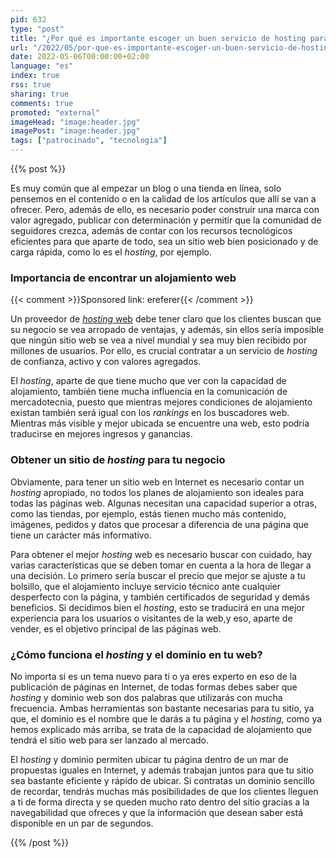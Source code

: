 ```yaml
---
pid: 632
type: "post"
title: "¿Por qué es importante escoger un buen servicio de hosting para tu negocio en línea?"
url: "/2022/05/por-que-es-importante-escoger-un-buen-servicio-de-hosting-para-tu-negocio-en-linea/"
date: 2022-05-06T00:00:00+02:00
language: "es"
index: true
rss: true
sharing: true
comments: true
promoted: "external"
imageHead: "image:header.jpg"
imagePost: "image:header.jpg"
tags: ["patrocinado", "tecnologia"]
---
```


{{% post %}}

Es muy común que al empezar un blog o una tienda en línea, solo pensemos en el contenido o en la calidad de los artículos que allí se van a ofrecer. Pero, además de ello, es necesario poder construir una marca con valor agregado, publicar con determinación y permitir que la comunidad de seguidores crezca, además de contar con los recursos tecnológicos eficientes para que aparte de todo, sea un sitio web bien posicionado y de carga rápida, como lo es el _hosting_, por ejemplo.

### Importancia de encontrar un alojamiento web 

{{< comment >}}Sponsored link: ereferer{{< /comment >}}

Un proveedor de [_hosting_ web](https://www.hostinger.es/hosting-web) debe tener claro que los clientes buscan que su negocio se vea arropado de ventajas, y además, sin ellos sería imposible que ningún sitio web se vea a nivel mundial y sea muy bien recibido por millones de usuarios. Por ello, es crucial contratar a un servicio de _hosting_ de confianza, activo y con valores agregados.

El _hosting_, aparte de que tiene mucho que ver con la capacidad de alojamiento, también tiene mucha influencia en la comunicación de mercadotecnia, puesto que mientras mejores condiciones de alojamiento existan también será igual con los _rankings_ en los buscadores web. Mientras más visible y mejor ubicada se encuentre una web, esto podría traducirse en mejores ingresos y ganancias. 

### Obtener un sitio de _hosting_ para tu negocio 

Obviamente, para tener un sitio web en Internet es necesario contar un _hosting_ apropiado, no todos los planes de alojamiento son ideales para todas las páginas web. Algunas necesitan una capacidad superior a otras, como las tiendas, por ejemplo, estás tienen mucho más contenido, imágenes, pedidos y datos que procesar a diferencia de una página que tiene un carácter más informativo.

Para obtener el mejor _hosting_ web es necesario buscar con cuidado, hay varias características que se deben tomar en cuenta a la hora de llegar a una decisión. Lo primero sería buscar el precio que mejor se ajuste a tu bolsillo, que el alojamiento incluye servicio técnico ante cualquier desperfecto con la página, y también certificados de seguridad y demás beneficios. Si decidimos bien el _hosting_, esto se traducirá en una mejor experiencia para los usuarios o visitantes de la web,y eso, aparte de vender, es el objetivo principal de las páginas web.

### ¿Cómo funciona el _hosting_ y el dominio en tu web?

No importa si es un tema nuevo para ti o ya eres experto en eso de la publicación de páginas en Internet, de todas formas debes saber que _hosting_ y dominio web son dos palabras que utilizarás con mucha frecuencia. Ambas herramientas son bastante necesarias para tu sitio, ya que, el dominio es el nombre que le darás a tu página y el _hosting_, como ya hemos explicado más arriba, se trata de la capacidad de alojamiento que tendrá el sitio web para ser lanzado al mercado.

El _hosting_ y dominio permiten ubicar tu página dentro de un mar de propuestas iguales en Internet, y además trabajan juntos para que tu sitio sea bastante eficiente y rápido de ubicar. Si contratas un dominio sencillo de recordar, tendrás muchas más posibilidades de que los clientes lleguen a ti de forma directa y se queden mucho rato dentro del sitio gracias a la navegabilidad que ofreces y que la información que desean saber está disponible en un par de segundos.

{{% /post %}}
